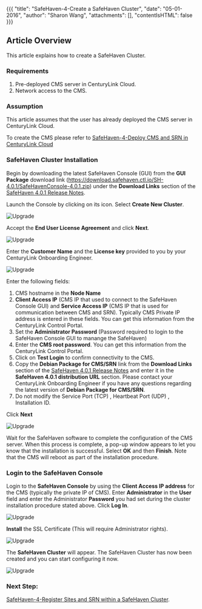 {{{
  "title": "SafeHaven-4-Create a SafeHaven Cluster",
  "date": "05-01-2016",
  "author": "Sharon Wang",
  "attachments": [],
  "contentIsHTML": false
}}}
## Article Overview
This article explains how to create a SafeHaven Cluster.

### Requirements
1) Pre-deployed CMS server in CenturyLink Cloud.
2) Network access to the CMS.

### Assumption
This article assumes that the user has already deployed the CMS server in CenturyLink Cloud.

To create the CMS please refer to [SafeHaven-4-Deploy CMS and SRN in CenturyLink Cloud](SafeHaven-4-Deploy%20CMS%20and%20SRN%20in%20CenturyLink%20Cloud.md)


### SafeHaven Cluster Installation

Begin by downloading the latest SafeHaven Console (GUI) from the **GUI Package** download link (https://download.safehaven.ctl.io/SH-4.0.1/SafeHavenConsole-4.0.1.zip) under the **Download Links** section of the [SafeHaven 4.0.1 Release Notes](safehaven-4.0.1-release.md).

Launch the Console by clicking on its icon. Select **Create New Cluster**.

![Upgrade](../../images/SH4.0/Cluster/01.png)

Accept the **End User License Agreement** and click **Next**.

![Upgrade](../../images/SH4.0/Cluster/02.png)

Enter the **Customer Name** and the **License key** provided to you by your CenturyLink Onboarding Engineer.

![Upgrade](../../images/SH4.0/Cluster/03.png)

Enter the following fields:
1) CMS hostname in the **Node Name**
2) **Client Access IP** (CMS IP that used to connect to the SafeHaven Console GUI) and **Service Access IP** (CMS IP that is used for communication between CMS and SRN). Typically CMS Private IP address is entered in these fields. You can get this information from the CenturyLink Control Portal.
3) Set the **Administrator Password** (Password required to login to the SafeHaven Console GUI to manange the SafeHaven)
4) Enter the **CMS root password**. You can get this information from the CenturyLink Control Portal.
5) Click on **Test Login** to confirm connectivity to the CMS.
5) Copy the **Debian Package for CMS/SRN** link from the **Download Links** section of the [SafeHaven 4.0.1 Release Notes](safehaven-4.0.1-release.md) and enter it in the **SafeHaven 4.0.1 distribution URL** section. Please contact your CenturyLink Onboarding Engineer if you have any questions regarding the latest version of **Debian Package for CMS/SRN**.
6) Do not modify the Service Port (TCP) , Heartbeat Port (UDP) , Installation ID.

Click **Next**

![Upgrade](../../images/SH4.0/Cluster/04.png)

Wait for the SafeHaven software to complete the configuration of the CMS server. When this process is complete, a pop-up window appears to let you know that the installation is successful. Select **OK** and then **Finish**. 
Note that the CMS will reboot as part of the installation procedure.

### Login to the SafeHaven Console

Login to the **SafeHaven Console** by using the **Client Access IP address** for the CMS (typically the private IP of CMS). Enter **Administrator** in the **User** field and enter the Administrator **Password** you had set during the cluster installation procedure stated above. Click **Log In**.

![Upgrade](../../images/SH4.0/Cluster/05.png)

**Install** the SSL Certificate (This will require Administrator rights).

![Upgrade](../../images/SH4.0/Cluster/06.png)

The **SafeHaven Cluster** will appear. The SafeHaven Cluster has now been created and you can start configuring it now.

![Upgrade](../../images/SH4.0/Cluster/07.png)

### Next Step:

 [SafeHaven-4-Register Sites and SRN within a SafeHaven Cluster](SafeHaven-4-Register%20Sites%20and%20SRN%20within%20a%20SafeHaven%20Cluster.md).







